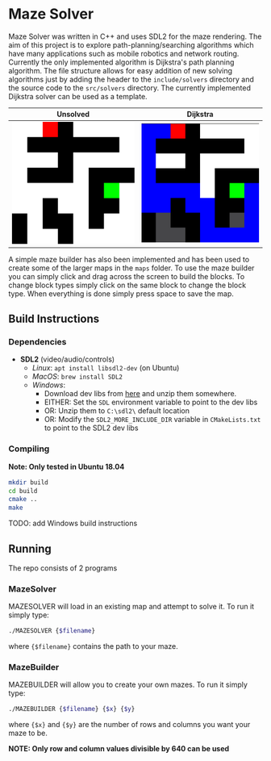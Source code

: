 # Maze Solver

Maze Solver was written in C++ and uses SDL2 for the maze rendering. The aim of this project is to explore path-planning/searching algorithms which have many applications such as mobile robotics and network routing. Currently the only implemented algorithm is Dijkstra's path planning algorithm. 
The file structure allows for easy addition of new solving algorithms just by adding the header to the `include/solvers` directory and the source code to the `src/solvers` directory. The currently implemented Dijkstra solver can be used as a template.

Unsolved                   | Dijkstra
:-------------------------:|:-------------------------:
![](docs/images/unsolved.png)  |  ![](docs/images/dijkstra_solved.png)

A simple maze builder has also been implemented and has been used to create some of the larger maps in the `maps` folder.
To use the maze builder you can simply click and drag across the screen to build the blocks. To change block types simply click on the same block to change the block type. When everything is done simply press space to save the map.


## Build Instructions
### Dependencies
- **SDL2** (video/audio/controls)
  - _Linux_: `apt install libsdl2-dev` (on Ubuntu)
  - _MacOS_: `brew install SDL2`
  - _Windows_:
    - Download dev libs from [here](https://www.libsdl.org/download-2.0.php) and
      unzip them somewhere.
    - EITHER: Set the `SDL` environment variable to point to the dev libs
    - OR: Unzip them to `C:\sdl2\` default location
    - OR: Modify the `SDL2_MORE_INCLUDE_DIR` variable in `CMakeLists.txt` to
      point to the SDL2 dev libs

### Compiling
__Note: Only tested in Ubuntu 18.04__
```sh
mkdir build
cd build
cmake ..
make
```

TODO: add Windows build instructions

## Running
The repo consists of 2 programs
### MazeSolver
MAZESOLVER will load in an existing map and attempt to solve it. To run it simply type:
```sh
./MAZESOLVER {$filename}
```
where `{$filename}` contains the path to your maze.

### MazeBuilder
MAZEBUILDER will allow you to create your own mazes. To run it simply type:
```sh
./MAZEBUILDER {$filename} {$x} {$y}
```
where `{$x}` and `{$y}` are the number of rows and columns you want your maze to be.

__NOTE: Only row and column values divisible by 640 can be used__